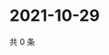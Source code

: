 # 2021-10-29

共 0 条

<!-- BEGIN WEIBO -->
<!-- 最后更新时间 Fri Oct 29 2021 11:14:51 GMT+0800 (China Standard Time) -->

<!-- END WEIBO -->
